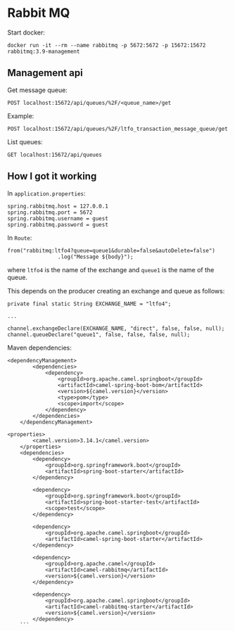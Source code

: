 # Rabbit MQ

Start docker:
```
docker run -it --rm --name rabbitmq -p 5672:5672 -p 15672:15672 rabbitmq:3.9-management
```

## Management api
Get message queue:
```
POST localhost:15672/api/queues/%2F/<queue_name>/get
```
Example:
```
POST localhost:15672/api/queues/%2F/ltfo_transaction_message_queue/get
```

List queues:
```
GET localhost:15672/api/queues
```


## How I got it working

In `application.properties`:
```
spring.rabbitmq.host = 127.0.0.1
spring.rabbitmq.port = 5672
spring.rabbitmq.username = guest
spring.rabbitmq.password = guest
```

In `Route`:
```
from("rabbitmq:ltfo4?queue=queue1&durable=false&autoDelete=false")
                .log("Message ${body}");
```
where `ltfo4` is the name of the exchange and `queue1` is the name of the queue.

This depends on the producer creating an exchange and queue as follows:
```
private final static String EXCHANGE_NAME = "ltfo4";

...

channel.exchangeDeclare(EXCHANGE_NAME, "direct", false, false, null);
channel.queueDeclare("queue1", false, false, false, null);
```

Maven dependencies:
```
<dependencyManagement>
		<dependencies>
			<dependency>
				<groupId>org.apache.camel.springboot</groupId>
				<artifactId>camel-spring-boot-bom</artifactId>
				<version>${camel.version}</version>
				<type>pom</type>
				<scope>import</scope>
			</dependency>
		</dependencies>
	</dependencyManagement>

<properties>
		<camel.version>3.14.1</camel.version>
	</properties>
	<dependencies>
		<dependency>
			<groupId>org.springframework.boot</groupId>
			<artifactId>spring-boot-starter</artifactId>
		</dependency>

		<dependency>
			<groupId>org.springframework.boot</groupId>
			<artifactId>spring-boot-starter-test</artifactId>
			<scope>test</scope>
		</dependency>

		<dependency>
			<groupId>org.apache.camel.springboot</groupId>
			<artifactId>camel-spring-boot-starter</artifactId>
		</dependency>

		<dependency>
			<groupId>org.apache.camel</groupId>
			<artifactId>camel-rabbitmq</artifactId>
			<version>${camel.version}</version>
		</dependency>

		<dependency>
			<groupId>org.apache.camel.springboot</groupId>
			<artifactId>camel-rabbitmq-starter</artifactId>
			<version>${camel.version}</version>
		</dependency>
    ```
